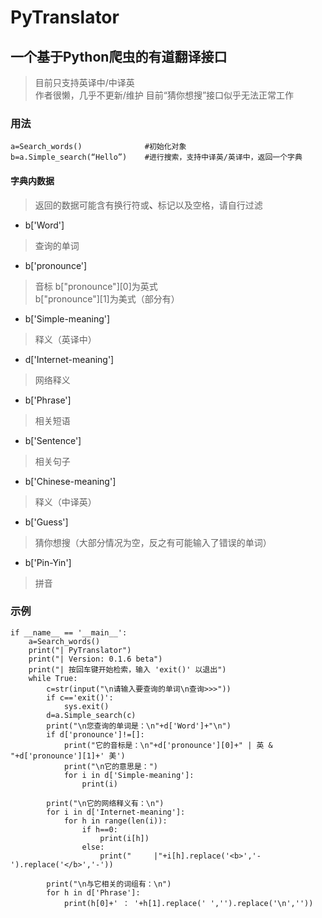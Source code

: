 # PyTranslator
## 一个基于Python爬虫的有道翻译接口
> 目前只支持英译中/中译英 \
> 作者很懒，几乎不更新/维护
> 目前“猜你想搜”接口似乎无法正常工作

### 用法
~~~
a=Search_words()              #初始化对象
b=a.Simple_search(“Hello”)    #进行搜索，支持中译英/英译中，返回一个字典
~~~
#### 字典内数据
> 返回的数据可能含有换行符或<b>、</b>标记以及空格，请自行过滤
* b['Word']
> 查询的单词
* b['pronounce']
> 音标
> b["pronounce"][0]为英式 \
> b["pronounce"][1]为美式（部分有）
* b['Simple-meaning']
> 释义（英译中）
* d['Internet-meaning']
> 网络释义
* b['Phrase']
> 相关短语
* b['Sentence']
> 相关句子
* b['Chinese-meaning']
> 释义（中译英）
* b['Guess']
> 猜你想搜（大部分情况为空，反之有可能输入了错误的单词）
* b['Pin-Yin']
> 拼音 

### 示例
~~~
if __name__ == '__main__':
    a=Search_words()
    print("| PyTranslator")
    print("| Version: 0.1.6 beta")
    print("| 按回车键开始检索，输入 'exit()' 以退出")
    while True:
        c=str(input("\n请输入要查询的单词\n查询>>>"))
        if c=='exit()':
            sys.exit()
        d=a.Simple_search(c)
        print("\n您查询的单词是：\n"+d['Word']+"\n")
        if d['pronounce']!=[]:
            print("它的音标是：\n"+d['pronounce'][0]+" | 英 & "+d['pronounce'][1]+' 美')
            print("\n它的意思是：")
            for i in d['Simple-meaning']:
                print(i)

        print("\n它的网络释义有：\n")
        for i in d['Internet-meaning']:
            for h in range(len(i)):
                if h==0:
                    print(i[h])
                else:
                    print("     |"+i[h].replace('<b>','-').replace('</b>','-'))

        print("\n与它相关的词组有：\n")
        for h in d['Phrase']:
            print(h[0]+' ： '+h[1].replace(' ','').replace('\n',''))
            
~~~
